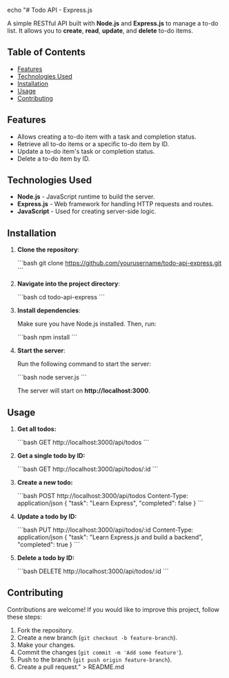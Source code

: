 echo "# Todo API - Express.js

A simple RESTful API built with **Node.js** and **Express.js** to manage a to-do list. It allows you to **create**, **read**, **update**, and **delete** to-do items.

## Table of Contents

- [Features](#features)
- [Technologies Used](#technologies-used)
- [Installation](#installation)
- [Usage](#usage)
- [Contributing](#contributing)

## Features

- Allows creating a to-do item with a task and completion status.
- Retrieve all to-do items or a specific to-do item by ID.
- Update a to-do item's task or completion status.
- Delete a to-do item by ID.
  
## Technologies Used

- **Node.js** - JavaScript runtime to build the server.
- **Express.js** - Web framework for handling HTTP requests and routes.
- **JavaScript** - Used for creating server-side logic.

## Installation

1. **Clone the repository**:

    \`\`\`bash
    git clone https://github.com/yourusername/todo-api-express.git
    \`\`\`

2. **Navigate into the project directory**:

    \`\`\`bash
    cd todo-api-express
    \`\`\`

3. **Install dependencies**:

    Make sure you have Node.js installed. Then, run:

    \`\`\`bash
    npm install
    \`\`\`

4. **Start the server**:

    Run the following command to start the server:

    \`\`\`bash
    node server.js
    \`\`\`

    The server will start on **http://localhost:3000**.

## Usage

1. **Get all todos:**

    \`\`\`bash
    GET http://localhost:3000/api/todos
    \`\`\`

2. **Get a single todo by ID:**

    \`\`\`bash
    GET http://localhost:3000/api/todos/:id
    \`\`\`

3. **Create a new todo:**

    \`\`\`bash
    POST http://localhost:3000/api/todos
    Content-Type: application/json
    {
        \"task\": \"Learn Express\",
        \"completed\": false
    }
    \`\`\`

4. **Update a todo by ID:**

    \`\`\`bash
    PUT http://localhost:3000/api/todos/:id
    Content-Type: application/json
    {
        \"task\": \"Learn Express.js and build a backend\",
        \"completed\": true
    }
    \`\`\`

5. **Delete a todo by ID:**

    \`\`\`bash
    DELETE http://localhost:3000/api/todos/:id
    \`\`\`

## Contributing

Contributions are welcome! If you would like to improve this project, follow these steps:

1. Fork the repository.
2. Create a new branch (`git checkout -b feature-branch`).
3. Make your changes.
4. Commit the changes (`git commit -m 'Add some feature'`).
5. Push to the branch (`git push origin feature-branch`).
6. Create a pull request." > README.md
